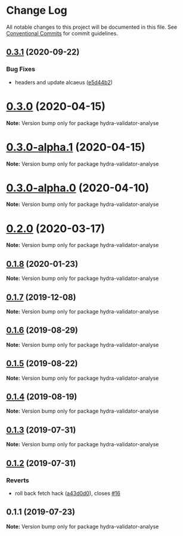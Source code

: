 # Change Log

All notable changes to this project will be documented in this file.
See [Conventional Commits](https://conventionalcommits.org) for commit guidelines.

## [0.3.1](https://github.com/hypermedia-app/hydra-validator/compare/hydra-validator-analyse@0.3.0...hydra-validator-analyse@0.3.1) (2020-09-22)


### Bug Fixes

* headers and update alcaeus ([e5d44b2](https://github.com/hypermedia-app/hydra-validator/commit/e5d44b2a4d6d190f4fb5c078c9dae6be7afd6a34))





# [0.3.0](https://github.com/hypermedia-app/hydra-validator/compare/hydra-validator-analyse@0.3.0-alpha.1...hydra-validator-analyse@0.3.0) (2020-04-15)

**Note:** Version bump only for package hydra-validator-analyse





# [0.3.0-alpha.1](https://github.com/hypermedia-app/hydra-validator/compare/hydra-validator-analyse@0.3.0-alpha.0...hydra-validator-analyse@0.3.0-alpha.1) (2020-04-15)

**Note:** Version bump only for package hydra-validator-analyse





# [0.3.0-alpha.0](https://github.com/hypermedia-app/hydra-validator/compare/hydra-validator-analyse@0.2.0...hydra-validator-analyse@0.3.0-alpha.0) (2020-04-10)

**Note:** Version bump only for package hydra-validator-analyse





# [0.2.0](https://github.com/hypermedia-app/hydra-validator/compare/hydra-validator-analyse@0.1.8...hydra-validator-analyse@0.2.0) (2020-03-17)

**Note:** Version bump only for package hydra-validator-analyse





## [0.1.8](https://github.com/hypermedia-app/hydra-validator/compare/hydra-validator-analyse@0.1.7...hydra-validator-analyse@0.1.8) (2020-01-23)

**Note:** Version bump only for package hydra-validator-analyse





## [0.1.7](https://github.com/hypermedia-app/hydra-validator/compare/hydra-validator-analyse@0.1.6...hydra-validator-analyse@0.1.7) (2019-12-08)

**Note:** Version bump only for package hydra-validator-analyse





## [0.1.6](https://github.com/hypermedia-app/hydra-validator/compare/hydra-validator-analyse@0.1.5...hydra-validator-analyse@0.1.6) (2019-08-29)

**Note:** Version bump only for package hydra-validator-analyse





## [0.1.5](https://github.com/hypermedia-app/hydra-validator/compare/hydra-validator-analyse@0.1.4...hydra-validator-analyse@0.1.5) (2019-08-22)

**Note:** Version bump only for package hydra-validator-analyse





## [0.1.4](https://github.com/hypermedia-app/hydra-validator/compare/hydra-validator-analyse@0.1.3...hydra-validator-analyse@0.1.4) (2019-08-19)

**Note:** Version bump only for package hydra-validator-analyse





## [0.1.3](https://github.com/hypermedia-app/hydra-validator/compare/hydra-validator-analyse@0.1.2...hydra-validator-analyse@0.1.3) (2019-07-31)

**Note:** Version bump only for package hydra-validator-analyse





## [0.1.2](https://github.com/hypermedia-app/hydra-validator/compare/hydra-validator-analyse@0.1.1...hydra-validator-analyse@0.1.2) (2019-07-31)


### Reverts

* roll back fetch hack ([a43d0d0](https://github.com/hypermedia-app/hydra-validator/commit/a43d0d0)), closes [#16](https://github.com/hypermedia-app/hydra-validator/issues/16)





## 0.1.1 (2019-07-23)

**Note:** Version bump only for package hydra-validator-analyse
